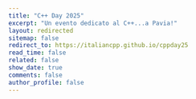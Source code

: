 ```yaml
---
title: "C++ Day 2025"
excerpt: "Un evento dedicato al C++...a Pavia!"
layout: redirected
sitemap: false
redirect_to: https://italiancpp.github.io/cppday25
read_time: false
related: false
show_date: true
comments: false
author_profile: false
---
```


